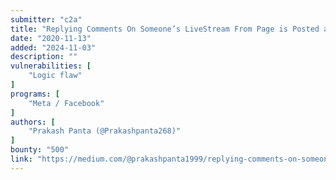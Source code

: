```yaml
---
submitter: "c2a"
title: "Replying Comments On Someone’s LiveStream From Page is Posted as Personal Identity"
date: "2020-11-13"
added: "2024-11-03"
description: ""
vulnerabilities: [
    "Logic flaw"
]
programs: [
    "Meta / Facebook"
]
authors: [
    "Prakash Panta (@Prakashpanta268)"
]
bounty: "500"
link: "https://medium.com/@prakashpanta1999/replying-comments-on-someones-livestream-from-page-is-posted-as-personal-identity-5fe79ef78b28"
---
```




